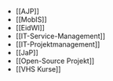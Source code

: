 - [[AJP]]
- [[MobIS]]
- [[EidWI]]
- [[IT-Service-Management]]
- [[IT-Projektmanagement]]
- [[JaP]]
- [[Open-Source Projekt]]
- [[VHS Kurse]]